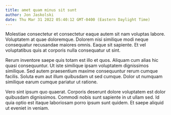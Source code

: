 ```yaml
---
title: amet quam minus sit sunt
author: Jon Jaskolski
date: Thu Mar 31 2022 05:40:12 GMT-0400 (Eastern Daylight Time)
---
```

Molestiae consectetur et consectetur eaque autem sit nam voluptas labore. Voluptatem at quae doloremque. Dolorem nisi similique modi neque consequatur recusandae maiores omnis. Eaque sit sapiente. Et vel voluptatibus quis at corporis nulla consequatur ut sint.

 Rerum inventore saepe quis totam est illo et quos. Aliquam cum alias hic quasi consequuntur. Ut iste similique ipsam voluptatem dignissimos similique. Sed autem praesentium maxime consequuntur rerum cumque facilis. Soluta eum aut illum quibusdam ut sed cumque. Dolor ut numquam similique earum cumque pariatur ut ratione.

 Vero sint ipsum quo quaerat. Corporis deserunt dolore voluptatem est dolor quibusdam dignissimos. Commodi nobis sunt sapiente in ut ullam sed. Id quia optio est itaque laboriosam porro ipsum sunt quidem. Et saepe aliquid ut eveniet in veniam.